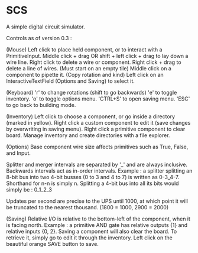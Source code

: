 # SCS
A simple digital circuit simulator.

Controls as of version 0.3 :

(Mouse)
Left click to place held component, or to interact with a PrimitiveInput.
Middle click + drag OR shift + left click + drag to lay down a wire line.
Right click to delete a wire or component.
Right click + drag to delete a line of wires. (Must start on an empty tile)
Middle click on a component to pipette it. (Copy rotation and kind)
Left click on an InteractiveTextField (Options and Saving) to select it.

(Keyboard)
'r' to change rotations (shift to go backwards)
'e' to toggle inventory.
'o' to toggle options menu.
'CTRL+S' to open saving menu.
'ESC' to go back to building mode.

(Inventory)
Left click to choose a component, or go inside a directory (marked in yellow).
Right click a custom component to edit it (save changes by overwriting in saving menu).
Right click a primitive component to clear board.
Manage inventory and create directories with a file explorer.

(Options)
Base component wire size affects primitives such as True, False, and Input.

Splitter and merger intervals are separated by '_' and are always inclusive. Backwards intervals act as in-order intervals.
Example : a splitter splitting an 8-bit bus into two 4-bit busses (0 to 3 and 4 to 7) is written as 0-3_4-7.
Shorthand for n-n is simply n. Splitting a 4-bit bus into all its bits would simply be : 0_1_2_3

Updates per second are precise to the UPS until 1000, at which point it will be truncated to the nearest thousand. (1800 = 1000, 2900 = 2000)

(Saving)
Relative I/O is relative to the bottom-left of the component, when it is facing north.
Example : a primitive AND gate has relative outputs {1} and relative inputs {0, 2}.
Saving a component will also clear the board. To retrieve it, simply go to edit it through the inventory.
Left click on the beautiful orange SAVE button to save.
